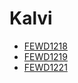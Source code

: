# Kalvi
- [FEWD1218](https://hrishabhcodes.github.io/FEWD1218/)
- [FEWD1219](https://hrishabhcodes.github.io/FEWD1219/)
- [FEWD1221](https://hrishabhcodes.github.io/FEWD1221/)
